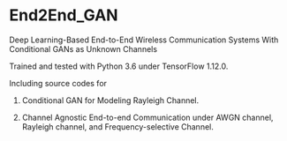 # End2End_GAN
 
Deep Learning-Based End-to-End Wireless Communication Systems With Conditional GANs as Unknown Channels

Trained and tested with Python 3.6 under TensorFlow 1.12.0.

Including source codes for

1. Conditional GAN for Modeling Rayleigh Channel.

2. Channel Agnostic End-to-end Communication under AWGN channel, Rayleigh channel, and Frequency-selective Channel.


